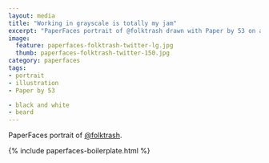 ```yaml
---
layout: media
title: "Working in grayscale is totally my jam"
excerpt: "PaperFaces portrait of @folktrash drawn with Paper by 53 on an iPad."
image: 
  feature: paperfaces-folktrash-twitter-lg.jpg
  thumb: paperfaces-folktrash-twitter-150.jpg
category: paperfaces
tags: 
- portrait
- illustration
- Paper by 53

- black and white
- beard
---
```


PaperFaces portrait of [@folktrash](http://twitter.com/folktrash).

{% include paperfaces-boilerplate.html %}